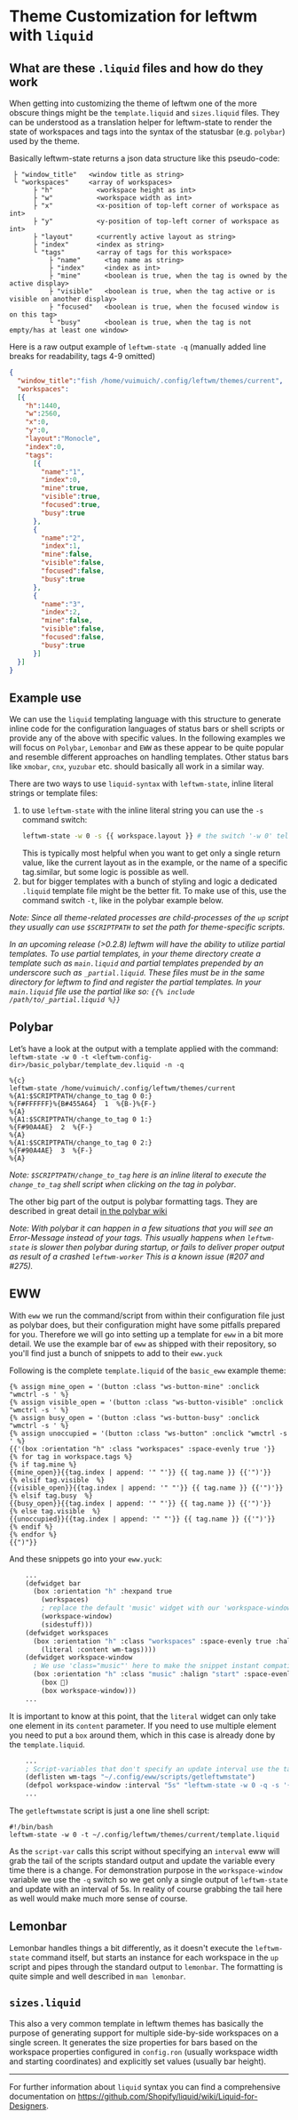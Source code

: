 # Theme Customization for leftwm with `liquid`

## What are these `.liquid` files and how do they work

When getting into customizing the theme of leftwm one of the more obscure things might be the `template.liquid` and `sizes.liquid` files.
They can be understood as a translation helper for leftwm-state to render the state of workspaces and tags into the syntax of the statusbar (e.g. `polybar`) used by the theme.

Basically leftwm-state returns a json data structure like this pseudo-code:
```
 ├ "window_title"   <window title as string>
 └ "workspaces"     <array of workspaces>
      ├ "h"           <workspace height as int>
      ├ "w"           <workspace width as int>
      ├ "x"           <x-position of top-left corner of workspace as int>
      ├ "y"           <y-position of top-left corner of workspace as int>
      ├ "layout"      <currently active layout as string>
      ├ "index"       <index as string>
      └ "tags"        <array of tags for this workspace>
          ├ "name"      <tag name as string>
          ├ "index"     <index as int>
          ├ "mine"      <boolean is true, when the tag is owned by the active display>
          ├ "visible"   <boolean is true, when the tag active or is visible on another display>
          ├ "focused"   <boolean is true, when the focused window is on this tag>
          └ "busy"      <boolean is true, when the tag is not empty/has at least one window>
```

Here is a raw output example of `leftwm-state -q` (manually added line breaks for readability, tags 4-9 omitted)
```json
{
  "window_title":"fish /home/vuimuich/.config/leftwm/themes/current",
  "workspaces":
  [{
    "h":1440,
    "w":2560,
    "x":0,
    "y":0,
    "layout":"Monocle",
    "index":0,
    "tags":
      [{
        "name":"1",
        "index":0,
        "mine":true,
        "visible":true,
        "focused":true,
        "busy":true
      },
      {
        "name":"2",
        "index":1,
        "mine":false,
        "visible":false,
        "focused":false,
        "busy":true
      },
      {
        "name":"3",
        "index":2,
        "mine":false,
        "visible":false,
        "focused":false,
        "busy":true
      }]
  }]
}
```

## Example use

We can use the `liquid` templating language with this structure to generate inline code for the configuration languages of status bars or shell scripts or provide any of the above with specific values.
In the following examples we will focus on `Polybar`, `Lemonbar` and `EWW` as these appear to be quite popular and resemble different approaches on handling templates. Other status bars like `xmobar`, `cnx`, `yuzubar` etc. should basically all work in a similar way.

There are two ways to use `liquid-syntax` with `leftwm-state`, inline literal strings or template files:
1. to use `leftwm-state` with the inline literal string you can use the `-s` command switch:
   ```sh
   leftwm-state -w 0 -s {{ workspace.layout }} # the switch '-w 0' tells leftwm-state to return values for workspace[0]
   ```
   This is typically most helpful when you want to get only a single return value, like the current layout as in the example, or the name of a specific tag.similar, but some logic is possible as well.
2. but for bigger templates with a bunch of styling and logic a dedicated `.liquid` template file might be the better fit.
   To make use of this, use the command switch `-t`, like in the polybar example below.

*Note: Since all theme-related processes are child-processes of the `up` script they usually can use `$SCRIPTPATH` to set the path for theme-specific scripts.*

_In an upcoming release (>0.2.8) leftwm will have the ability to utilize partial templates. To use partial templates, in your theme directory create a template such as `main.liquid` and partial templates prepended by an underscore such as `_partial.liquid`. These files must be in the same directory for leftwm to find and register the partial templates. In your `main.liquid` file use the partial like so: `{{% include /path/to/_partial.liquid %}}`_

## Polybar

Let’s have a look at the output with a template applied with the command: `leftwm-state -w 0 -t <leftwm-config-dir>/basic_polybar/template_dev.liquid -n -q`
```polybar
%{c}
leftwm-state /home/vuimuich/.config/leftwm/themes/current
%{A1:$SCRIPTPATH/change_to_tag 0 0:}
%{F#FFFFFF}%{B#455A64}  1  %{B-}%{F-}
%{A}
%{A1:$SCRIPTPATH/change_to_tag 0 1:}
%{F#90A4AE}  2  %{F-}
%{A}
%{A1:$SCRIPTPATH/change_to_tag 0 2:}
%{F#90A4AE}  3  %{F-}
%{A}
```
*Note: `$SCRIPTPATH/change_to_tag` here is an inline literal to execute the `change_to_tag` shell script when clicking on the tag in polybar*.

The other big part of the output is polybar formatting tags. They are described in great detail [in the polybar wiki](https://github.com/polybar/polybar/wiki/Formatting#format-tags)

*Note: With polybar it can happen in a few situations that you will see an Error-Message instead of your tags.*
     *This usually happens when `leftwm-state` is slower then polybar during startup, or fails to deliver proper output as result of a crashed `leftwm-worker`*
     *This is a known issue (#207 and #275).*


## EWW

With `eww` we run the command/script from within their configuration file just as polybar does, but their configuration might have some pitfalls prepared for you. Therefore we will go into setting up a template for `eww` in a bit more detail.
We use the example bar of `eww` as shipped with their repository, so you'll find just a bunch of snippets to add to their `eww.yuck`

Following is the complete `template.liquid` of the `basic_eww` example theme: 
```liquid
{% assign mine_open = '(button :class "ws-button-mine" :onclick "wmctrl -s ' %}
{% assign visible_open = '(button :class "ws-button-visible" :onclick "wmctrl -s ' %}
{% assign busy_open = '(button :class "ws-button-busy" :onclick "wmctrl -s ' %}
{% assign unoccupied = '(button :class "ws-button" :onclick "wmctrl -s ' %}
{{'(box :orientation "h" :class "workspaces" :space-evenly true '}}
{% for tag in workspace.tags %}
{% if tag.mine %}
{{mine_open}}{{tag.index | append: '" "'}} {{ tag.name }} {{'")'}}
{% elsif tag.visible  %}
{{visible_open}}{{tag.index | append: '" "'}} {{ tag.name }} {{'")'}}
{% elsif tag.busy  %}
{{busy_open}}{{tag.index | append: '" "'}} {{ tag.name }} {{'")'}}
{% else tag.visible  %}
{{unoccupied}}{{tag.index | append: '" "'}} {{ tag.name }} {{'")'}}
{% endif %}
{% endfor %}
{{")"}}

```
And these snippets go into your `eww.yuck`:
```lisp
    ...
    (defwidget bar
      (box :orientation "h" :hexpand true
        (workspaces)
        ; replace the default 'music' widget with our 'workspace-window'
        (workspace-window)
        (sidestuff)))
    (defwidget workspaces
      (box :orientation "h" :class "workspaces" :space-evenly true :halign "center" :valign "center">
        (literal :content wm-tags))))
    (defwidget workspace-window
      ; We use 'class="music"' here to make the snippet instant compatible with the `eww.scss` in the example bar
      (box :orientation "h" :class "music" :halign "start" :space-evenly false
        (box )
        (box workspace-window)))
    ...
```
It is important to know at this point, that the `literal` widget can only take one element in its `content` parameter. If you need to use multiple element you need to put a `box` around them, which in this case is already done by the `template.liquid`.
```lisp
    ...
    ; Script-variables that don't specify an update interval use the tail of the scripts stdout -->
    (deflisten wm-tags "~/.config/eww/scripts/getleftwmstate")
    (defpol workspace-window :interval "5s" "leftwm-state -w 0 -q -s '{{ window_title }}'")
    ...
```
The `getleftwmstate` script is just a one line shell script:
```shell
#!/bin/bash
leftwm-state -w 0 -t ~/.config/leftwm/themes/current/template.liquid
```
As the `script-var` calls this script without specifying an `interval` eww will grab the tail of the scripts standard output and update the variable every time there is a change.
For demonstration purpose in the `workspace-window` variable we use the `-q` switch so we get only a single output of `leftwm-state` and update with an interval of 5s. In reality of course grabbing the tail here as well would make much more sense of course.

## Lemonbar
Lemonbar handles things a bit differently, as it doesn't execute the `leftwm-state` command itself, but starts an instance for each workspace in the `up` script and pipes through the standard output to `lemonbar`.
The formatting is quite simple and well described in `man lemonbar`.

## `sizes.liquid`
This also a very common template in leftwm themes has basically the purpose of generating support for multiple side-by-side workspaces on a single screen.
It generates the size properties for bars based on the workspace properties configured in `config.ron` (usually workspace width and starting coordinates) and explicitly set values (usually bar height).

---
For further information about `liquid` syntax you can find a comprehensive documentation on https://github.com/Shopify/liquid/wiki/Liquid-for-Designers.